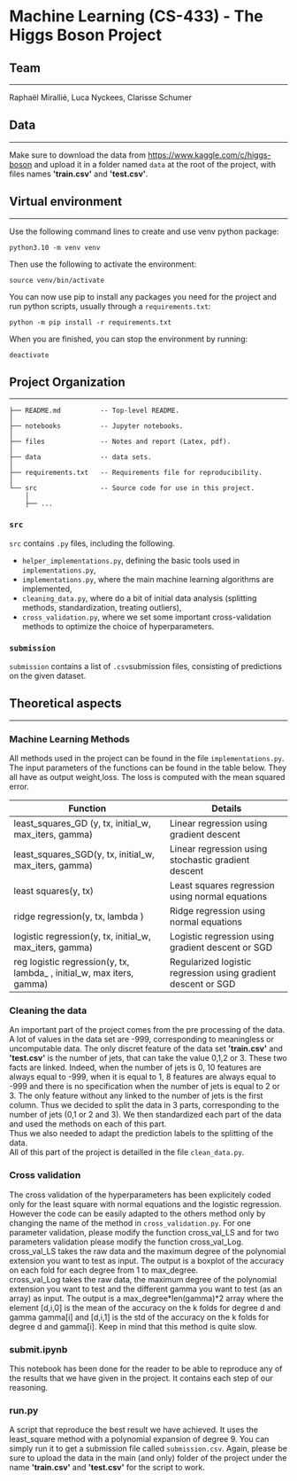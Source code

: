 # Machine Learning (CS-433) - The Higgs Boson Project

## Team

---

Raphaël Mirallié, Luca Nyckees, Clarisse Schumer

## Data

---

Make sure to download the data from https://www.kaggle.com/c/higgs-boson and upload it in a folder named `data` at the root of the project, with files names **'train.csv'** and **'test.csv'**.

## Virtual environment

---

Use the following command lines to create and use venv python package:

```
python3.10 -m venv venv
```

Then use the following to activate the environment:

```
source venv/bin/activate
```

You can now use pip to install any packages you need for the project and run python scripts, usually through a `requirements.txt`:

```
python -m pip install -r requirements.txt
```

When you are finished, you can stop the environment by running:

```
deactivate
```

## Project Organization

---

    ├── README.md          -- Top-level README.
    │
    ├── notebooks          -- Jupyter notebooks.
    │
    ├── files              -- Notes and report (Latex, pdf).
    │
    ├── data               -- data sets.
    │
    ├── requirements.txt   -- Requirements file for reproducibility.
    │
    └── src                -- Source code for use in this project.
        │
        ├── ...

### `src`

`src` contains `.py` files, including the following.

- `helper_implementations.py`, defining the basic tools used in `implementations.py`,
- `implementations.py`, where the main machine learning algorithms are implemented,
- `cleaning_data.py`, where do a bit of initial data analysis (splitting methods, standardization, treating outliers),
- `cross_validation.py`, where we set some important cross-validation methods to optimize the choice of hyperparameters.

### `submission`

`submission` contains a list of `.csv`submission files, consisting of predictions on the given dataset.

## Theoretical aspects

---

### Machine Learning Methods

All methods used in the project can be found in the file `implementations.py`. The input parameters of the functions can be found in the table below. They all have as output weight,loss. The loss is computed with the mean squared error.

| Function                                                               | Details                                                       |
| ---------------------------------------------------------------------- | ------------------------------------------------------------- |
| least_squares_GD (y, tx, initial_w, max_iters, gamma)                  | Linear regression using gradient descent                      |
| least_squares_SGD(y, tx, initial_w, max_iters, gamma)                  | Linear regression using stochastic gradient descent           |
| least squares(y, tx)                                                   | Least squares regression using normal equations               |
| ridge regression(y, tx, lambda )                                       | Ridge regression using normal equations                       |
| logistic regression(y, tx, initial_w, max_iters, gamma)                | Logistic regression using gradient descent or SGD             |
| reg logistic regression(y, tx, lambda\_ , initial_w, max iters, gamma) | Regularized logistic regression using gradient descent or SGD |

### Cleaning the data

An important part of the project comes from the pre processing of the data.\
A lot of values in the data set are -999, corresponding to meaningless or uncomputable data. The only discret feature of the data set **'train.csv'** and **'test.csv'** is the number of jets, that can take the value 0,1,2 or 3. These two facts are linked. Indeed, when the number of jets is 0, 10 features are always equal to -999, when it is equal to 1, 8 features are always equal to -999 and there is no specification when the number of jets is equal to 2 or 3. The only feature without any linked to the number of jets is the first column. Thus we decided to split the data in 3 parts, corresponding to the number of jets (0,1 or 2 and 3). We then standardized each part of the data and used the methods on each of this part.\
Thus we also needed to adapt the prediction labels to the splitting of the data.\
All of this part of the project is detailled in the file `clean_data.py`.

### Cross validation

The cross validation of the hyperparameters has been explicitely coded only for the least square with normal equations and the logistic regression. However the code can be easily adapted to the others method only by changing the name of the method in `cross_validation.py`. For one parameter validation, please modify the function cross_val_LS and for two parameters validation please modify the function cross_val_Log.\
cross_val_LS takes the raw data and the maximum degree of the polynomial extension you want to test as input. The output is a boxplot of the accuracy on each fold for each degree from 1 to max_degree.\
cross_val_Log takes the raw data, the maximum degree of the polynomial extension you want to test and the different gamma you want to test (as an array) as input. The output is a max_degree\*len(gamma)\*2 array where the element [d,i,0] is the mean of the accuracy on the k folds for degree d and gamma gamma[i] and [d,i,1] is the std of the accuracy on the k folds for degree d and gamma[i]. Keep in mind that this method is quite slow.

### submit.ipynb

This notebook has been done for the reader to be able to reproduce any of the results that we have given in the project. It contains each step of our reasoning.

### run.py

A script that reproduce the best result we have achieved. It uses the least_square method with a polynomial expansion of degree 9. You can simply run it to get a submission file called `submission.csv`. Again, please be sure to upload the data in the main (and only) folder of the project under the name **'train.csv'** and **'test.csv'** for the script to work.
